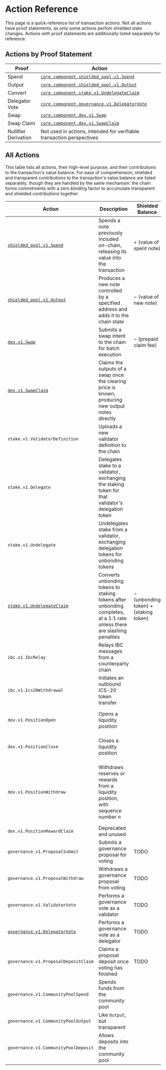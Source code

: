 # Action Reference

This page is a quick-reference list of transaction actions. Not all actions have proof statements, as only some actions perfom shielded state changes. Actions with proof statements are additionally listed separately for reference.

## Actions by Proof Statement

| Proof | Action |
| ----- | ------ |
| Spend | [`core.component.shielded_pool.v1.Spend`](../shielded_pool/action/spend.md) |
| Output | [`core.component.shielded_pool.v1.Output`](../shielded_pool/action/output.md) |
| Convert | [`core.component.stake.v1.UndelegateClaim`](../stake/action/undelegate_claim.md) |
| Delegator Vote | [`core.component.governance.v1.DelegatorVote`](../governance/action/delegator_vote.md) |
| Swap | [`core.component.dex.v1.Swap`](../dex/action/swap.md) |
| Swap Claim | [`core.component.dex.v1.SwapClaim`](../dex/action/swap_claim.md) |
| Nullifier Derivation | Not used in actions, intended for verifiable transaction perspectives |

## All Actions

This table lists all actions, their high-level purpose, and their contributions
to the transaction's value balance. For ease of comprehension, shielded and
transparent contributions to the transaction's value balance are listed
separately, though they are handled by the same mechanism: the chain forms
commitments with a zero blinding factor to accumulate transparent and shielded
contributions together.

| Action | Description | Shielded Balance | Transparent Balance |
| ------ | ----------- | ------------- | -- |
| [`shielded_pool.v1.Spend`](../shielded_pool/action/spend.md) | Spends a note previously included on-chain, releasing its value into the transaction | $+$ (value of spent note) | |
| [`shielded_pool.v1.Output`](../shielded_pool/action/output.md) | Produces a new note controlled by a specified address and adds it to the chain state | $-$ (value of new note) | |
| [`dex.v1.Swap`](../dex/action/swap.md) | Submits a swap intent to the chain for batch execution | $-$ (prepaid claim fee) | $-$ (swap inputs)
| [`dex.v1.SwapClaim`](../dex/action/swap_claim.md) | Claims the outputs of a swap once the clearing price is known, producing new output notes directly | | $+$ (prepaid claim fee) |
| `stake.v1.ValidatorDefinition` | Uploads a new validator definition to the chain | | |
| `stake.v1.Delegate` | Delegates stake to a validator, exchanging the staking token for that validator's delegation token | | $-$ (staking token) $+$ (delegation token)
| `stake.v1.Undelegate` | Undelegates stake from a validator, exchanging delegation tokens for unbonding tokens | | $-$ (delegation token) $+$ (unbonding token) |
| [`stake.v1.UndelegateClaim`](../stake/action/undelegate_claim.md) | Converts unbonding tokens to staking tokens after unbonding completes, at a 1:1 rate unless there are slashing penalties | $-$ (unbonding token) $+$ (staking token) |
| `ibc.v1.IbcRelay` | Relays IBC messages from a counterparty chain | | |
| `ibc.v1.Ics20Withdrawal` | Initiates an outbound ICS-20 token transfer | | $-$ (transfer amount) |
| `dex.v1.PositionOpen` | Opens a liquidity position | | $-$ (initial reserves) $+$ (opened LPNFT) |
| `dex.v1.PositionClose` | Closes a liquidity position | | $-$ (opened LPNFT) $+$ (closed LPNFT) |
| `dex.v1.PositionWithdraw` | Withdraws reserves or rewards from a liquidity position, with sequence number $n$ | | $-$ (withdrawn seq $n-1$ LPNFT) $+$ (withdrawn seq $n$ LPNFT) $+$ (current position reserves) |
| `dex.v1.PositionRewardClaim` | Deprecated and unused | | |
| `governance.v1.ProposalSubmit` | Submits a governance proposal for voting | TODO | TODO |
| `governance.v1.ProposalWithdraw` | Withdraws a governance proposal from voting | TODO | TODO |
| `governance.v1.ValidatorVote` | Performs a governance vote as a validator | TODO | TODO |
| [`governance.v1.DelegatorVote`](../governance/action/delegator_vote.md) | Performs a governance vote as a delegator | TODO | TODO |
| `governance.v1.ProposalDepositClaim` | Claims a proposal deposit once voting has finished | TODO | TODO |
| `governance.v1.CommunityPoolSpend` | Spends funds from the community pool | | $+$ (spent value) |
| `governance.v1.CommunityPoolOutput` | Like `Output`, but transparent | | $-$ (value of new note)
| `governance.v1.CommunityPoolDeposit` | Allows deposits into the community pool | | $-$ (value of deposit) |